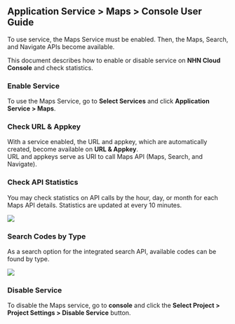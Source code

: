 ## Application Service > Maps > Console User Guide 

To use service, the Maps Service must be enabled. Then, the Maps, Search, and Navigate APIs become available. 

This document describes how to enable or disable service on **NHN Cloud Console** and check statistics. 

### Enable Service

To use the Maps Service, go to **Select Services** and click **Application Service > Maps**. 

### Check URL & Appkey 
With a service enabled, the URL and appkey, which are automatically created, become available on **URL & Appkey**. <br>
URL and appkeys serve as URI to call Maps API (Maps, Search, and Navigate). 

###  Check API Statistics 
You may check statistics on API calls by the hour, day, or month for each Maps API details. 
Statistics are updated at every 10 minutes. 

![](https://static.toastoven.net/prod_maps/maps-console-statistics.png)

### Search Codes by Type 
As a search option for the integrated search API, available codes can be found by type. 

![](https://static.toastoven.net/prod_maps/maps-console-typecode.png)

### Disable Service
To disable the Maps service, go to **console** and click the **Select Project > Project Settings > Disable Service** button.
